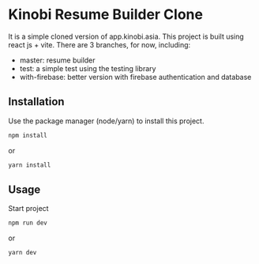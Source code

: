 # Kinobi Resume Builder Clone

It is a simple cloned version of app.kinobi.asia. This project is built using react js + vite. There are 3 branches, for now, including:
* master: resume builder
* test: a simple test using the testing library
* with-firebase: better version with firebase authentication and database

## Installation

Use the package manager (node/yarn) to install this project.

```bash
npm install 
```

or

```bash
yarn install 
```

## Usage

Start project

```bash
npm run dev 
```

or

```bash
yarn dev 
```